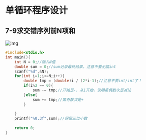 # 单循环程序设计
## 7-9求交错序列前N项和
![img](https://img2023.cnblogs.com/blog/3492455/202410/3492455-20241022204754519-470167543.png)
```c
#include<stdio.h>
int main(){
	int N = 0;//输入N值
	double sum = 0;//sum记录最终结果，注意不要无脑int
	scanf("%d",&N);
	for(int i=1;i<=N;i++){
		double tmp = (double)i / (2*i-1);//注意不要int/int了！
		if(i%2 == 0){
			sum -= tmp;//开始是-，从1开始，说明第偶数次是减法
		}else{
			sum += tmp;//第奇数次是+
		}
	
	}	
	printf("%0.3f",sum);//保留三位小数
	
	return 0;
}

```
